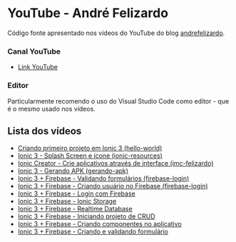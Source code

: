 
# YouTube - André Felizardo

Código fonte apresentado nos vídeos do YouTube do blog [andrefelizardo](http://www.andrefelizardo.com.br/blog).

### Canal YouTube
 - [Link YouTube](https://www.youtube.com/channel/UCewES6PpWIEvrHltjiohzBQ)

### Editor
Particularmente recomendo o uso do Visual Studio Code como editor - que é o mesmo usado nos vídeos.

## Lista dos vídeos

 - [Criando primeiro projeto em Ionic 3 (hello-world)](https://github.com/andrefelizardo/youtube/tree/master/hello-world/)
 - [Ionic 3 - Splash Screen e ícone (ionic-resources)](https://github.com/andrefelizardo/youtube/tree/master/ionic-resources/)
 - [Ionic Creator - Crie aplicativos através de interface (imc-felizardo)](https://github.com/andrefelizardo/youtube/tree/master/imc-felizardo/)
 - [Ionic 3 - Gerando APK (gerando-apk)](https://github.com/andrefelizardo/youtube/tree/master/gerando-apk/)
 - [Ionic 3 + Firebase - Validando formulários (firebase-login)](https://github.com/andrefelizardo/youtube/tree/master/firebase-login/)
 - [Ionic 3 + Firebase - Criando usuário no Firebase (firebase-login)](https://github.com/andrefelizardo/youtube/tree/master/firebase-login/)
 - [Ionic 3 + Firebase - Login com Firebase](https://github.com/andrefelizardo/youtube/tree/master/firebase-login/)
 - [Ionic 3 + Firebase - Ionic Storage](https://github.com/andrefelizardo/youtube/tree/feature/realtime-database/firebase-login/)
 - [Ionic 3 + Firebase - Realtime Database](https://github.com/andrefelizardo/youtube/tree/feature/realtime-database/firebase-login/)
 - [Ionic 3 + Firebase - Iniciando projeto de CRUD](https://github.com/andrefelizardo/youtube/tree/crud/video-01/firebase-crud/)
  - [Ionic 3 + Firebase - Criando componentes no aplicativo](https://github.com/andrefelizardo/youtube/tree/crud/video-01/firebase-crud/)
   - [Ionic 3 + Firebase - Criando e validando formulário](https://github.com/andrefelizardo/youtube/tree/crud/video-02/firebase-crud/)